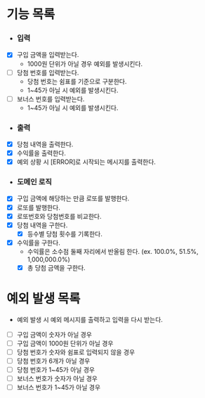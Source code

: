 # 기능 목록

- ### 입력
- [x] 구입 금액을 입력받는다.
  - 1000원 단위가 아닐 경우 예외를 발생시킨다.
- [ ] 당첨 번호를 입력받는다.
  - 당첨 번호는 쉼표를 기준으로 구분한다.
  - 1~45가 아닐 시 예외를 발생시킨다.
- [ ] 보너스 번호를 입력받는다.
  - 1~45가 아닐 시 예외를 발생시킨다.

- ### 출력
- [x] 당첨 내역을 출력한다.
- [x] 수익률을 출력한다.
- [x] 예외 상황 시 [ERROR]로 시작되는 메시지를 출력한다.

- ### 도메인 로직
- [x] 구입 금액에 해당하는 만큼 로또를 발행한다.
 - [x] 로또를 발행한다.
- [x] 로또번호와 당첨번호를 비교한다.
- [x] 당첨 내역을 구한다.
  - [x] 등수별 당첨 횟수를 기록한다.
- [x] 수익률을 구한다.
  - 수익률은 소수점 둘째 자리에서 반올림 한다. (ex. 100.0%, 51.5%, 1,000,000.0%)
  - [x] 총 당첨 금액을 구한다.

# 예외 발생 목록
- 예외 발생 시 예외 메시지를 출력하고 입력을 다시 받는다.


- [ ] 구입 금액이 숫자가 아닐 경우
- [ ] 구입 금액이 1000원 단위가 아닐 경우
- [ ] 당첨 번호가 숫자와 쉼표로 입력되지 않을 경우
- [ ] 당첨 번호가 6개가 아닐 경우
- [ ] 당첨 번호가 1~45가 아닐 경우
- [ ] 보너스 번호가 숫자가 아닐 경우
- [ ] 보너스 번호가 1~45가 아닐 경우